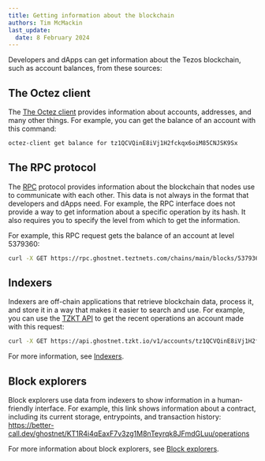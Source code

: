 ```yaml
---
title: Getting information about the blockchain
authors: Tim McMackin
last_update:
  date: 8 February 2024
---
```


Developers and dApps can get information about the Tezos blockchain, such as account balances, from these sources:

## The Octez client

The [The Octez client](./octez-client) provides information about accounts, addresses, and many other things.
For example, you can get the balance of an account with this command:

```bash
octez-client get balance for tz1QCVQinE8iVj1H2fckqx6oiM85CNJSK9Sx
```

## The RPC protocol

The [RPC](../architecture/rpc) protocol provides information about the blockchain that nodes use to communicate with each other.
This data is not always in the format that developers and dApps need.
For example, the RPC interface does not provide a way to get information about a specific operation by its hash.
It also requires you to specify the level from which to get the information.

For example, this RPC request gets the balance of an account at level 5379360:

```bash
curl -X GET https://rpc.ghostnet.teztnets.com/chains/main/blocks/5379360/context/contracts/tz1QCVQinE8iVj1H2fckqx6oiM85CNJSK9Sx/balance
```

## Indexers

Indexers are off-chain applications that retrieve blockchain data, process it, and store it in a way that makes it easier to search and use.
For example, you can use the [TZKT API](https://api.tzkt.io/) to get the recent operations an account made with this request:

```bash
curl -X GET https://api.ghostnet.tzkt.io/v1/accounts/tz1QCVQinE8iVj1H2fckqx6oiM85CNJSK9Sx/operations
```

For more information, see [Indexers](./information/indexers).

## Block explorers

Block explorers use data from indexers to show information in a human-friendly interface.
For example, this link shows information about a contract, including its current storage, entrypoints, and transaction history: https://better-call.dev/ghostnet/KT1R4i4qEaxF7v3zg1M8nTeyrqk8JFmdGLuu/operations

For more information about block explorers, see [Block explorers](./information/block-explorers).
